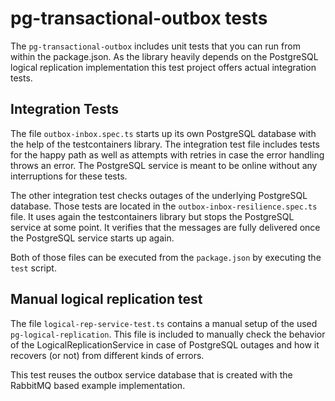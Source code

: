 # pg-transactional-outbox tests

The `pg-transactional-outbox` includes unit tests that you can run from within
the package.json. As the library heavily depends on the PostgreSQL logical
replication implementation this test project offers actual integration tests.

## Integration Tests

The file `outbox-inbox.spec.ts` starts up its own PostgreSQL database with the
help of the testcontainers library. The integration test file includes tests for
the happy path as well as attempts with retries in case the error handling
throws an error. The PostgreSQL service is meant to be online without any
interruptions for these tests.

The other integration test checks outages of the underlying PostgreSQL database.
Those tests are located in the `outbox-inbox-resilience.spec.ts` file. It uses
again the testcontainers library but stops the PostgreSQL service at some point.
It verifies that the messages are fully delivered once the PostgreSQL service
starts up again.

Both of those files can be executed from the `package.json` by executing the
`test` script.

## Manual logical replication test

The file `logical-rep-service-test.ts` contains a manual setup of the used
`pg-logical-replication`. This file is included to manually check the behavior
of the LogicalReplicationService in case of PostgreSQL outages and how it
recovers (or not) from different kinds of errors.

This test reuses the outbox service database that is created with the RabbitMQ
based example implementation.
